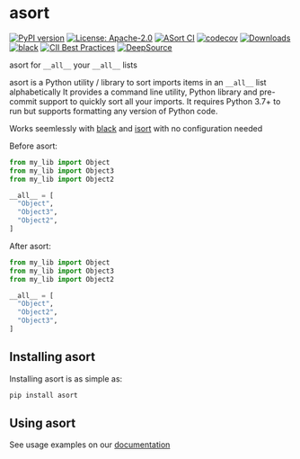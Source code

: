 # asort

[![PyPI version](https://badge.fury.io/py/asort.svg)](https://badge.fury.io/py/asort)
[![License: Apache-2.0](https://img.shields.io/badge/License-Apache%202.0-blue.svg)](https://github.com/cpendery/asort/blob/main/LICENSE)
[![ASort CI](https://github.com/cpendery/asort/workflows/ASort%20CI/badge.svg)](https://github.com/cpendery/asort/actions/workflows/asort-ci.yaml)
[![codecov](https://codecov.io/gh/cpendery/asort/branch/main/graph/badge.svg)](https://codecov.io/gh/cpendery/asort)
[![Downloads](https://img.shields.io/pypi/dm/asort)](https://pypistats.org/packages/asort)
[![black](https://img.shields.io/badge/code%20style-black-000000.svg)]("https://github.com/psf/black")
[![CII Best Practices](https://bestpractices.coreinfrastructure.org/projects/6119/badge)](https://bestpractices.coreinfrastructure.org/projects/6119)
[![DeepSource](https://deepsource.io/gh/cpendery/asort.svg/?label=active+issues&token=wY22LJbdg6Q-1V2Dd6d8Nljg)](https://deepsource.io/gh/cpendery/asort/?ref=repository-badge)

asort for `__all__` your `__all__` lists

asort is a Python utility / library to sort imports items in an `__all__` list alphabetically
It provides a command line utility, Python library and pre-commit support to
quickly sort all your imports. It requires Python 3.7+ to run but supports formatting
any version of Python code.

Works seemlessly with [black](https://github.com/psf/black) and [isort](https://github.com/PyCQA/isort) with no configuration needed

Before asort:

```python
from my_lib import Object
from my_lib import Object3
from my_lib import Object2

__all__ = [
  "Object",
  "Object3",
  "Object2",
]

```

After asort:

```python
from my_lib import Object
from my_lib import Object3
from my_lib import Object2

__all__ = [
  "Object",
  "Object2",
  "Object3",
]
```

## Installing asort

Installing asort is as simple as:

```bash
pip install asort
```

## Using asort
See usage examples on our [documentation](https://asort.readthedocs.io/en/latest/)
